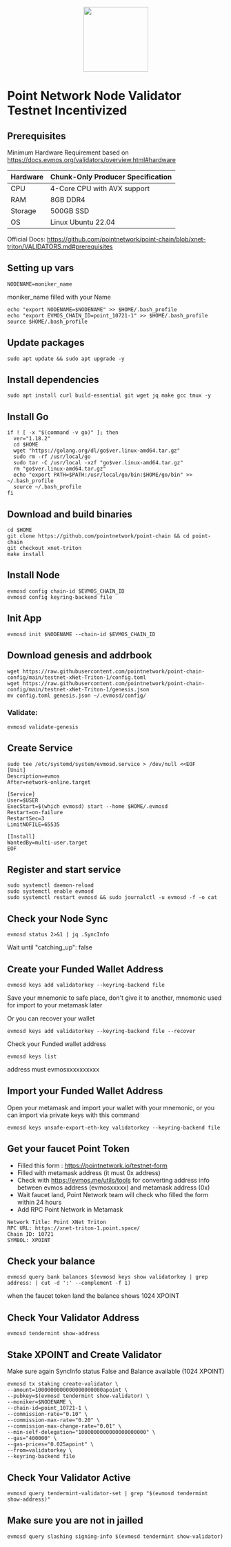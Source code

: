 <p align="center">
  <img height="150" height="auto" src="https://user-images.githubusercontent.com/38981255/185550018-bf5220fa-7858-4353-905c-9bbd5b256c30.jpg">
</p>

# Point Network Node Validator Testnet Incentivized


## Prerequisites

Minimum Hardware Requirement based on https://docs.evmos.org/validators/overview.html#hardware

| Hardware |	Chunk-Only Producer Specification |
| -------- | ---------------------------------- |
| CPU      | 4-Core CPU with AVX support        |
| RAM      | 8GB DDR4                          |
| Storage	 | 500GB SSD                         |
| OS       | Linux Ubuntu 22.04                 |

Official Docs: https://github.com/pointnetwork/point-chain/blob/xnet-triton/VALIDATORS.md#prerequisites

## Setting up vars
```
NODENAME=moniker_name
```
moniker_name filled with your Name

```
echo "export NODENAME=$NODENAME" >> $HOME/.bash_profile
echo "export EVMOS_CHAIN_ID=point_10721-1" >> $HOME/.bash_profile
source $HOME/.bash_profile
```

## Update packages

```
sudo apt update && sudo apt upgrade -y
```

## Install dependencies

```
sudo apt install curl build-essential git wget jq make gcc tmux -y
```

## Install Go

```
if ! [ -x "$(command -v go)" ]; then
  ver="1.18.2"
  cd $HOME
  wget "https://golang.org/dl/go$ver.linux-amd64.tar.gz"
  sudo rm -rf /usr/local/go
  sudo tar -C /usr/local -xzf "go$ver.linux-amd64.tar.gz"
  rm "go$ver.linux-amd64.tar.gz"
  echo "export PATH=$PATH:/usr/local/go/bin:$HOME/go/bin" >> ~/.bash_profile
  source ~/.bash_profile
fi
```

## Download and build binaries

```
cd $HOME
git clone https://github.com/pointnetwork/point-chain && cd point-chain
git checkout xnet-triton
make install
```

## Install Node

```
evmosd config chain-id $EVMOS_CHAIN_ID
evmosd config keyring-backend file
```

## Init App

```
evmosd init $NODENAME --chain-id $EVMOS_CHAIN_ID
```

## Download genesis and addrbook

```
wget https://raw.githubusercontent.com/pointnetwork/point-chain-config/main/testnet-xNet-Triton-1/config.toml
wget https://raw.githubusercontent.com/pointnetwork/point-chain-config/main/testnet-xNet-Triton-1/genesis.json
mv config.toml genesis.json ~/.evmosd/config/
```

### Validate:

```
evmosd validate-genesis
```

## Create Service

```
sudo tee /etc/systemd/system/evmosd.service > /dev/null <<EOF
[Unit]
Description=evmos
After=network-online.target

[Service]
User=$USER
ExecStart=$(which evmosd) start --home $HOME/.evmosd
Restart=on-failure
RestartSec=3
LimitNOFILE=65535

[Install]
WantedBy=multi-user.target
EOF
```

## Register and start service

```
sudo systemctl daemon-reload
sudo systemctl enable evmosd
sudo systemctl restart evmosd && sudo journalctl -u evmosd -f -o cat
```

## Check your Node Sync

```
evmosd status 2>&1 | jq .SyncInfo
```

Wait until "catching_up": false


## Create your Funded Wallet Address

```
evmosd keys add validatorkey --keyring-backend file
```
Save your mnemonic to safe place, don't give it to another, mnemonic used for import to your metamask later


Or you can recover your wallet

```
evmosd keys add validatorkey --keyring-backend file --recover
```

Check your Funded wallet address 

```
evmosd keys list
```
address must evmosxxxxxxxxxx


## Import your Funded Wallet Address

Open your metamask and import your wallet with your mnemonic, or you can import via private keys with this command

```
evmosd keys unsafe-export-eth-key validatorkey --keyring-backend file
```


## Get your faucet Point Token

- Filled this form : https://pointnetwork.io/testnet-form 
- Filled with metamask address (it must 0x address) 
- Check with https://evmos.me/utils/tools for converting address info between evmos address (evmosxxxxx) and metamask address (0x)
- Wait faucet land, Point Network team will check who filled the form within 24 hours 
- Add RPC Point Network in Metamask

```
Network Title: Point XNet Triton
RPC URL: https://xnet-triton-1.point.space/
Chain ID: 10721
SYMBOL: XPOINT
```

## Check your balance

```
evmosd query bank balances $(evmosd keys show validatorkey | grep address: | cut -d ':' --complement -f 1)
```
when the faucet token land the balance shows 1024 XPOINT


## Check Your Validator Address

```
evmosd tendermint show-address
```

## Stake XPOINT and Create Validator

Make sure again SyncInfo status False and Balance available (1024 XPOINT)

```
evmosd tx staking create-validator \
--amount=1000000000000000000000apoint \
--pubkey=$(evmosd tendermint show-validator) \
--moniker=$NODENAME \
--chain-id=point_10721-1 \
--commission-rate="0.10" \
--commission-max-rate="0.20" \
--commission-max-change-rate="0.01" \
--min-self-delegation="1000000000000000000000" \
--gas="400000" \
--gas-prices="0.025apoint" \
--from=validatorkey \
--keyring-backend file
```

## Check Your Validator Active

```
evmosd query tendermint-validator-set | grep "$(evmosd tendermint show-address)"
```

## Make sure you are not in jailled

```
evmosd query slashing signing-info $(evmosd tendermint show-validator)
```
